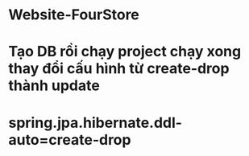 # Website-FourStore
# Tạo DB rồi chạy project chạy xong thay đổi cấu hình từ create-drop thành update

# spring.jpa.hibernate.ddl-auto=create-drop
